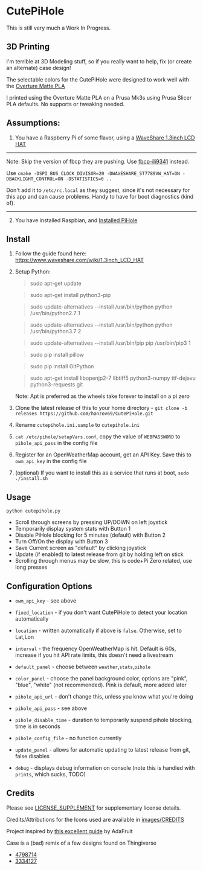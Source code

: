 # CutePiHole

This is still very much a Work In Progress.  

## 3D Printing
I'm terrible at 3D Modeling stuff, so if you really want to help, fix (or create an alternate) case design!

The selectable colors for the CutePiHole were designed to work well with the [Overture Matte PLA](https://amzn.to/3i5SWjl)

I printed using the Overture Matte PLA on a Prusa Mk3s using Prusa Slicer PLA defaults. No supports or tweaking needed. 

## Assumptions:

1. You have a Raspberry Pi of some flavor, using a [WaveShare 1.3inch LCD HAT](https://amzn.to/3wD4akS)
***
Note: Skip the version of fbcp they are pushing. Use [fbcp-ili9341](https://github.com/juj/fbcp-ili9341) instead. 

Use
`cmake -DSPI_BUS_CLOCK_DIVISOR=20 -DWAVESHARE_ST7789VW_HAT=ON -DBACKLIGHT_CONTROL=ON -DSTATISTICS=0 ..`

Don't add it to `/etc/rc.local` as they suggest, since it's not necessary for this app and can cause problems. Handy to have for boot diagnostics (kind of).
***
2. You have installed Raspbian, and [Installed PiHole](https://github.com/pi-hole/pi-hole/#one-step-automated-install)

## Install
1. Follow the guide found here: https://www.waveshare.com/wiki/1.3inch_LCD_HAT
2. Setup Python:

    >sudo apt-get update

    >sudo apt-get install python3-pip 
    
    >sudo update-alternatives --install /usr/bin/python python /usr/bin/python2.7 1
    
    >sudo update-alternatives --install /usr/bin/python python /usr/bin/python3.7 2
    
    >sudo update-alternatives --install /usr/bin/pip pip /usr/bin/pip3 1
    
    >sudo pip install pillow

    >sudo pip install GitPython
    
    >sudo apt-get install libopenjp2-7 libtiff5 python3-numpy ttf-dejavu python3-requests git

    Note: Apt is preferred as the wheels take forever to install on a pi zero
3. Clone the latest release of this to your home directory - `git clone -b releases https://github.com/hanzov69/CutePiHole.git`
4. Rename `cutepihole.ini.sample` to `cutepihole.ini`
5. `cat /etc/pihole/setupVars.conf`, copy the value of `WEBPASSWORD` to `pihole_api_pass` in the config file
6. Register for an OpenWeatherMap account, get an API Key. Save this to `owm_api_key` in the config file
7. (optional) If you want to install this as a service that runs at boot, `sudo ./install.sh`

## Usage
`python cutepihole.py`

- Scroll through screens by pressing UP/DOWN on left joystick
- Temporarily display system stats with Button 1
- Disable PiHole blocking for 5 minutes (default) with Button 2
- Turn Off/On the display with Button 3
- Save Current screen as "default" by clicking joystick
- Update (if enabled) to latest release from git by holding left on stick
- Scrolling through menus may be slow, this is code+Pi Zero related, use long presses

## Configuration Options
- `owm_api_key` - see above
- `fixed_location` - if you don't want CutePiHole to detect your location automatically
- `location` - written automatically if above is `false`. Otherwise, set to Lat,Lon
- `interval` - the frequency OpenWeatherMap is hit. Default is 60s, increase if you hit API rate limits, this doesn't need a livestream

- `default_panel` - choose between `weather`,`stats`,`pihole`
- `color_panel` - choose the panel background color, options are "pink", "blue", "white" (not recommended). Pink is default, more added later

- `pihole_api_url` - don't change this, unless you know what you're doing
- `pihole_api_pass` - see above
- `pihole_disable_time` - duration to temporarily suspend pihole blocking, time is in seconds
- `pihole_config_file` - no function currently

- `update_panel` - allows for automatic updating to latest release from git, false disables
- `debug` - displays debug information on console (note this is handled with `prints`, which sucks, TODO)

## Credits
Please see [LICENSE_SUPPLEMENT](LICENSE_SUPPLEMENT) for supplementary license details.

Credits/Attributions for the Icons used are available in [images/CREDITS](images/CREDITS)

Project inspired by [this excellent guide](https://learn.adafruit.com/pi-hole-ad-blocker-with-pi-zero-w/install-pi-hole) by AdaFruit

Case is a (bad) remix of a few designs found on Thingiverse
- [4798714](https://www.thingiverse.com/thing:4798714)
- [3334127](https://www.thingiverse.com/thing:3334127)
